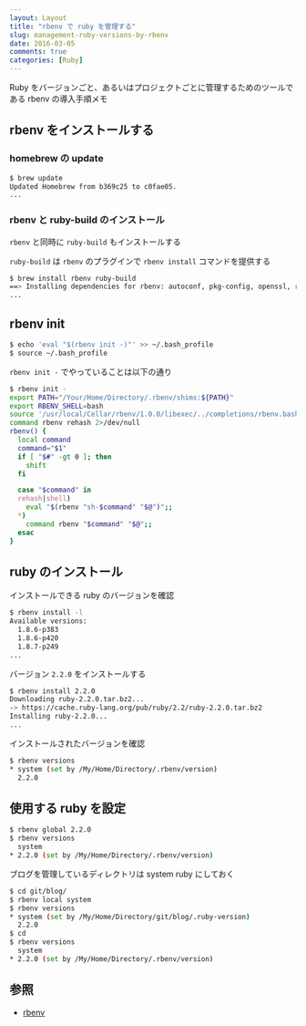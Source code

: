 ```yaml
---
layout: Layout
title: "rbenv で ruby を管理する"
slug: management-ruby-versions-by-rbenv
date: 2016-03-05
comments: true
categories: [Ruby]
---
```


Ruby をバージョンごと、あるいはプロジェクトごとに管理するためのツールである rbenv の導入手順メモ


## rbenv をインストールする
### homebrew の update
```bash
$ brew update
Updated Homebrew from b369c25 to c0fae05.
...
```

### rbenv と ruby-build のインストール
 `rbenv` と同時に `ruby-build` もインストールする

 `ruby-build` は `rbenv` のプラグインで `rbenv install` コマンドを提供する

```bash
$ brew install rbenv ruby-build
==> Installing dependencies for rbenv: autoconf, pkg-config, openssl, ruby-build
...
```

## rbenv init
```bash
$ echo 'eval "$(rbenv init -)"' >> ~/.bash_profile
$ source ~/.bash_profile
```

 `rbenv init -` でやっていることは以下の通り

```bash
$ rbenv init -
export PATH="/Your/Home/Directory/.rbenv/shims:${PATH}"
export RBENV_SHELL=bash
source '/usr/local/Cellar/rbenv/1.0.0/libexec/../completions/rbenv.bash'
command rbenv rehash 2>/dev/null
rbenv() {
  local command
  command="$1"
  if [ "$#" -gt 0 ]; then
    shift
  fi

  case "$command" in
  rehash|shell)
    eval "$(rbenv "sh-$command" "$@")";;
  *)
    command rbenv "$command" "$@";;
  esac
}
```

## ruby のインストール
インストールできる ruby のバージョンを確認
```bash
$ rbenv install -l
Available versions:
  1.8.6-p383
  1.8.6-p420
  1.8.7-p249
...
```

バージョン `2.2.0` をインストールする
```bash
$ rbenv install 2.2.0
Downloading ruby-2.2.0.tar.bz2...
-> https://cache.ruby-lang.org/pub/ruby/2.2/ruby-2.2.0.tar.bz2
Installing ruby-2.2.0...
...
```

インストールされたバージョンを確認
```bash
$ rbenv versions
* system (set by /My/Home/Directory/.rbenv/version)
  2.2.0
```

## 使用する ruby を設定
```bash
$ rbenv global 2.2.0
$ rbenv versions
  system
* 2.2.0 (set by /My/Home/Directory/.rbenv/version)
```

ブログを管理しているディレクトリは system ruby にしておく
```bash
$ cd git/blog/
$ rbenv local system
$ rbenv versions
* system (set by /My/Home/Directory/git/blog/.ruby-version)
  2.2.0
$ cd
$ rbenv versions
  system
* 2.2.0 (set by /My/Home/Directory/.rbenv/version)
```


## 参照
* [rbenv](https://github.com/rbenv/rbenv)
